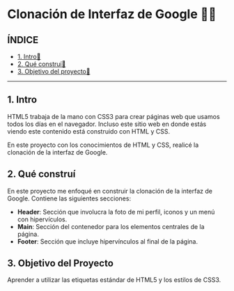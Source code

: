# Clonación de Interfaz de Google 🤔🤓

## ÍNDICE

* [1. Intro👀](https://github.com/AdriDMendoza/ClondeInterfazdeGoogle/blob/main/README.md#1-intro)
* [2. Qué construí👀](https://github.com/AdriDMendoza/ClondeInterfazdeGoogle/blob/main/README.md#2-qu%C3%A9-constru%C3%AD)
* [3. Objetivo del proyecto👀](https://github.com/AdriDMendoza/ClondeInterfazdeGoogle/blob/main/README.md#3-objetivo-del-proyecto)

****

## 1. Intro
HTML5 trabaja de la mano con CSS3 para crear páginas web que usamos todos los días en el navegador. Incluso este sitio web en donde estás viendo este contenido está construido con HTML y CSS.

En este proyecto con los conocimientos de HTML y CSS, realicé la clonación de la interfaz de Google. 

## 2. Qué construí
En este proyecto me enfoqué en construir la clonación de la interfaz de Google. Contiene las siguientes secciones: 

* **Header**: Sección que involucra la foto de mi perfil, iconos y un menú con hipervículos. 
*  **Main**: Sección del contenedor para los elementos centrales de la página.
*  **Footer**: Sección que incluye hipervínculos al final de la página. 

## 3. Objetivo del Proyecto
Aprender a utilizar las etiquetas estándar de HTML5 y los estilos de CSS3.
